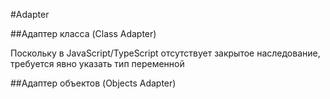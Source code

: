 #Adapter

##Адаптер класса (Class Adapter)

Поскольку в JavaScript/TypeScript отсутствует закрытое наследование, 
требуется явно указать тип переменной

##Адаптер объектов (Objects Adapter)